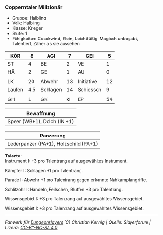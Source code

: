 ### Copperntaler Milizionär  
- Gruppe: Halbling  
- Volk: Halbling  
- Klasse: Krieger  
- Stufe: 1  
- Fähigkeiten: Geschwind, Klein, Leichtfüßig, Magisch unbegabt, Talentiert, Zäher als sie aussehen  


| KÖR | 8 | AGI | 7 | GEI | 5 |
| --- | --- | --- | --- | --- | --- |
| ST | 4 | BE | 2 | VE | 1 |
| HÄ | 2 | GE | 1 | AU | 0 |
|  |  |  |  |  |  |
| LK | 20 | Abwehr | 13 | Initiative | 12 |
| Laufen | 4.5 | Schlagen | 14 | Schiessen | 9 |
|  |  |  |  |  |  |
| GH | 1 | GK | kl | EP | 54 |


| Bewaffnung |
| --- |
| Speer (WB+1), Dolch (INI+1) |


| Panzerung |
| --- |
| Lederpanzer (PA+1), Holzschild (PA+1) |


**Talente:**  
Instrument I: +3 pro Talentrang auf ausgewähltes Instrument.

Kämpfer I: Schlagen +1 pro Talentrang.

Parade I: Abwehr +1 pro Talentrang gegen erkannte Nahkampfangriffe.

Schlitzohr I: Handeln, Feilschen, Bluffen +3 pro Talentrang.

Wissensgebiet I: +3 pro Talentrang auf ausgewähltes Wissensgebiet.

Wissensgebiet I: +3 pro Talentrang auf ausgewähltes Wissensgebiet.





___
*Fanwerk für [Dungeonslayers](https://www.dungeonslayers.net/) (C) Christian Kennig | Quelle: Slayerforum | Lizenz: [CC-BY-NC-SA 4.0](https://creativecommons.org/licenses/by-nc-sa/4.0/deed.de)*